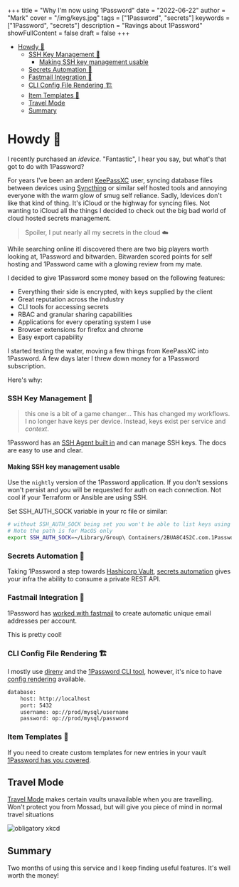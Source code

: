 +++
title = "Why I'm now using 1Password"
date = "2022-06-22"
author = "Mark"
cover = "/img/keys.jpg"
tags = ["1Password", "secrets"]
keywords = ["1Password", "secrets"]
description = "Ravings about 1Password"
showFullContent = false
draft = false
+++

- [Howdy 👋](#howdy-)
    - [SSH Key Management 🔑](#ssh-key-management-)
      - [Making SSH key management usable](#making-ssh-key-management-usable)
    - [Secrets Automation 🤖](#secrets-automation-)
    - [Fastmail Integration 📧](#fastmail-integration-)
    - [CLI Config File Rendering 🏗️](#cli-config-file-rendering-️)
    - [Item Templates 🍪](#item-templates-)
  - [Travel Mode](#travel-mode)
  - [Summary](#summary)
# Howdy 👋

I recently purchased an *idevice*. "Fantastic", I hear you say, but what's that
got to do with 1Password? 

For years I've been an ardent [KeePassXC](https://keepassxc.org) user, syncing database files between devices
using [Syncthing](https://syncthing.net) or similar self hosted tools and annoying everyone with the warm glow
of smug self reliance.
Sadly, Idevices don't like that kind of thing. It's iCloud or the highway for syncing files.
Not wanting to iCloud all the things I decided to check out the big bad world of
cloud hosted secrets management.

> Spoiler, I put nearly all my secrets in the cloud ☁️

While searching online itI discovered there are two big players worth looking at, 1Password
and bitwarden. Bitwarden scored points for self hosting and 1Password came with a glowing
review from my mate.

I decided to give 1Password some money based on the following features:

* Everything their side is encrypted, with keys supplied by the client
* Great reputation across the industry
* CLI tools for accessing secrets
* RBAC and granular sharing capabilities
* Applications for every operating system I use
* Browser extensions for firefox and chrome
* Easy export capability

I started testing the water, moving a few things from KeePassXC into 1Password.
A few days later I threw down money for a 1Password subscription. 

Here's why:

### SSH Key Management 🔑

> this one is a bit of a game changer...
> This has changed my workflows. I no longer have keys per device. Instead, keys exist per
> service and *context*.

1Password has an [SSH Agent built in](https://developer.1Password.com/docs/ssh/get-started)
and can manage SSH keys.
The docs are easy to use and clear. 

#### Making SSH key management usable

Use the `nightly` version of the 1Password application. If you don't sessions won't persist
and you will be requested for auth on each connection. Not cool if your Terraform or
Ansible are using SSH.

Set SSH_AUTH_SOCK variable in your rc file or similar:
```bash
# without SSH_AUTH_SOCK being set you won't be able to list keys using ssh-add -l
# Note the path is for MacOS only
export SSH_AUTH_SOCK=~/Library/Group\ Containers/2BUA8C4S2C.com.1Password/t/agent.sock
```

### Secrets Automation 🤖

Taking 1Password a step towards [Hashicorp Vault](https://www.vaultproject.io),
[ secrets automation](https://developer.1Password.com/docs/connect/) gives your
infra the ability to consume a private REST API.
### Fastmail Integration 📧

1Password has [worked with fastmail](https://1Password.com/fastmail/) to create
automatic unique email addresses per account.

This is pretty cool!

### CLI Config File Rendering 🏗️

I mostly use [direnv](https://direnv.net) and the [1Password CLI tool](https://1Password.com/downloads/command-line/), however, it's nice to have [config rendering](https://developer.1Password.com/docs/cli/secrets-config-files) available.

```bash
database:
    host: http://localhost
    port: 5432
    username: op://prod/mysql/username
    password: op://prod/mysql/password
```
### Item Templates 🍪

If you need to create custom templates for new entries in your vault
[1Password has you covered](https://developer.1Password.com/docs/cli/item-template-json).

## Travel Mode

[Travel Mode](https://support.1Password.com/travel-mode/)
makes certain vaults unavailable when you are travelling. Won't protect you from Mossad,
but will give you piece of mind in normal travel situations

![obligatory xkcd](https://imgs.xkcd.com/comics/security.png)

## Summary

Two months of using this service and I keep finding useful features. It's well worth the
money!
